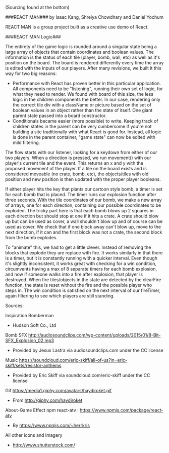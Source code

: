 (Sourcing found at the bottom)

###REACT MAN###
by Isaac Kang, Shreiya Chowdhary and Daniel Yochum

REACT MAN is a group project built as a creative use demo of React.


###REACT MAN Logic###

The entirety of the game logic is rounded around a singular state being a large array of objects that contain coordinates and boolean values. The information is the status of each tile (player, bomb, wall, etc) as well as it's position on the board. The board is rendered differently every time the array is edited with the inputs of our players. After many revisions, we built it this way for two big reasons:
- Performance with React has proven better in this particular application. All components need to be "listening", running their own set of logic, for what they need to render. We found with board of this size, the less logic in the children components the better. In our case, rendering only the correct tile div with a className or picture based on the set of boolean values in an object rather than the state of itself. One giant parent state passed into a board constructor.
- Conditionals became easier (more possible) to write. Keeping track of children states in the parent can be very cumbersome if you're not building a site traditionally with what React is good for. Instead, all logic is done in the parent container, "game state" can now be edited with mild filtering.

The flow starts with our listener, looking for a keydown from either of our two players. When a direction is pressed, we run movement() with our player's current tile and the event. This returns an x and y with the proposed movement of the player. If a tile on the board exists and is considered moveable (no crate, bomb, etc), the objects/tiles with old position and new position is then updated with the proper player booleans.

If either player hits the key that plants our cartoon style bomb, a timer is set for each bomb that is placed. The timer runs our explosion function after three seconds. With the tile coordinates of our bomb, we make a new array of arrays, one for each direction, containing our possible coordinates to be exploded. The tricky part here is that each bomb blows up 2 squares in each direction but should stop at one if it hits a crate. A crate should blow up but can be used as cover, a wall shouldn't blow up and of course can be used as cover. We check that if one block away can't blow up, move to the next direction, if it can and the first block was not a crate, the second block from the bomb explodes.

To "animate" this, we had to get a little clever. Instead of removing the blocks that explode they are replace with fire. It works similarly in that there is a timer, but it is constantly running with a quicker interval. Even though it's slightly inconsistent, it works great with checking for a win condition, circumvents having a max of 8 separate timers for each bomb explosion, and now if someone walks into a fire after explosion, that player is destroyed. When fire tiles/objects in the state are detected by the clearFire function, the state is reset without the fire and the possible player who steps in. The win condition is satisfied on the next interval of our fireTimer, again filtering to see which players are still standing.

Sources:

Inspiration
  Bomberman
  - Hudson Soft Co., Ltd

Bomb SFX
  http://audiosoundclips.com/wp-content/uploads/2015/01/8-Bit-SFX_Explosion_02.mp3
  - Provided by Jesus Lastra via audiosoundclips.com under the CC license

Music
  https://soundcloud.com/eric-skiff/all-of-us?in=eric-skiff/sets/resistor-anthems
  - Provided by Eric Skiff via soundcloud.com/eric-skiff under the CC license
  
Gif
  https://media1.giphy.com/avatars/haydiroket.gif
  - From http://giphy.com/haydiroket

About-Game Effect 
  npm react-atv : https://www.npmjs.com/package/react-atv
  - By https://www.npmjs.com/~herrkris
  
All other icons and imagery
  - http://www.shutterstock.com/
